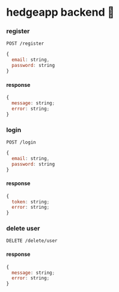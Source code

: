 # hedgeapp backend :hedgehog:

### register

```http
POST /register
```

```js
{
  email: string,
  password: string
}
```

#### response

```js
{
  message: string;
  error: string;
}
```

### login

```http
POST /login
```

```js
{
  email: string,
  password: string
}
```

#### response

```js
{
  token: string;
  error: string;
}
```

### delete user

```http
DELETE /delete/user
```

#### response

```js
{
  message: string;
  error: string;
}
```
